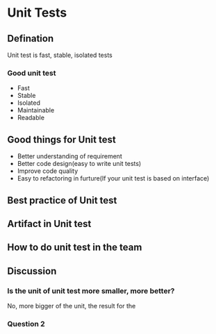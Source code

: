 # Unit Tests

## Defination
Unit test is fast, stable, isolated tests
### Good unit test
* Fast
* Stable
* Isolated
* Maintainable
* Readable


## Good things for Unit test
* Better understanding of requirement
* Better code design(easy to write unit tests)
* Improve code quality
* Easy to refactoring in furture(If your unit test is based on interface)


## Best practice of Unit test

## Artifact in Unit test

## How to do unit test in the team

## Discussion
### Is the unit of unit test more smaller, more better?
No, more bigger of the unit, the result for the 
### Question 2
